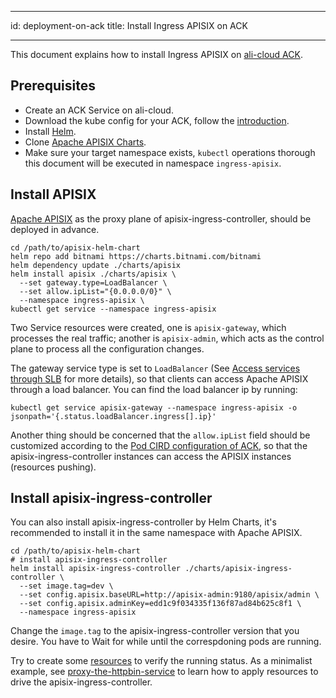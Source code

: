 <!--
#
# Licensed to the Apache Software Foundation (ASF) under one or more
# contributor license agreements.  See the NOTICE file distributed with
# this work for additional information regarding copyright ownership.
# The ASF licenses this file to You under the Apache License, Version 2.0
# (the "License"); you may not use this file except in compliance with
# the License.  You may obtain a copy of the License at
#
#     http://www.apache.org/licenses/LICENSE-2.0
#
# Unless required by applicable law or agreed to in writing, software
# distributed under the License is distributed on an "AS IS" BASIS,
# WITHOUT WARRANTIES OR CONDITIONS OF ANY KIND, either express or implied.
# See the License for the specific language governing permissions and
# limitations under the License.
#
-->

---

id: deployment-on-ack
title: Install Ingress APISIX on ACK

---

This document explains how to install Ingress APISIX on [ali-cloud ACK](https://www.aliyun.com/product/kubernetes).

## Prerequisites

- Create an ACK Service on ali-cloud.
- Download the kube config for your ACK, follow the [introduction](https://www.alibabacloud.com/help/zh/doc-detail/86378.html).
- Install [Helm](https://helm.sh/).
- Clone [Apache APISIX Charts](https://github.com/apache/apisix-helm-chart).
- Make sure your target namespace exists, `kubectl` operations thorough this document will be executed in namespace `ingress-apisix`.

## Install APISIX

[Apache APISIX](http://apisix.apache.org/) as the proxy plane of apisix-ingress-controller, should be deployed in advance.

```shell
cd /path/to/apisix-helm-chart
helm repo add bitnami https://charts.bitnami.com/bitnami
helm dependency update ./charts/apisix
helm install apisix ./charts/apisix \
  --set gateway.type=LoadBalancer \
  --set allow.ipList="{0.0.0.0/0}" \
  --namespace ingress-apisix \
kubectl get service --namespace ingress-apisix
```

Two Service resources were created, one is `apisix-gateway`, which processes the real traffic; another is `apisix-admin`, which acts as the control plane to process all the configuration changes.

The gateway service type is set to `LoadBalancer` (See [Access services through SLB](https://help.aliyun.com/document_detail/182218.html) for more details), so that clients can access Apache APISIX through a load balancer. You can find the load balancer ip by running:

```shell
kubectl get service apisix-gateway --namespace ingress-apisix -o jsonpath='{.status.loadBalancer.ingress[].ip}'
```

Another thing should be concerned that the `allow.ipList` field should be customized according to the [Pod CIRD configuration of ACK](https://www.alibabacloud.com/help/en/doc-detail/86500.htm), so that the apisix-ingress-controller instances can access the APISIX instances (resources pushing).

## Install apisix-ingress-controller

You can also install apisix-ingress-controller by Helm Charts, it's recommended to install it in the same namespace with Apache APISIX.

```shell
cd /path/to/apisix-helm-chart
# install apisix-ingress-controller
helm install apisix-ingress-controller ./charts/apisix-ingress-controller \
  --set image.tag=dev \
  --set config.apisix.baseURL=http://apisix-admin:9180/apisix/admin \
  --set config.apisix.adminKey=edd1c9f034335f136f87ad84b625c8f1 \
  --namespace ingress-apisix
```

Change the `image.tag` to the apisix-ingress-controller version that you desire. You have to Wait for while until the correspdoning pods are running.

Try to create some [resources](../CRD-specification.md) to verify the running status. As a minimalist example, see [proxy-the-httpbin-service](../samples/proxy-the-httpbin-service.md) to learn how to apply resources to drive the apisix-ingress-controller.
